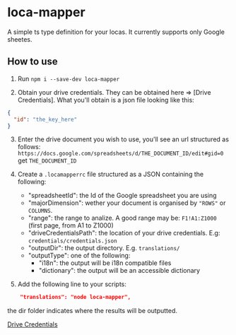 # loca-mapper

A simple ts type definition for your locas.
It currently supports only Google sheetes.

## How to use

1. Run `npm i --save-dev loca-mapper`

2. Obtain your drive credentials. They can be obtained here => [Drive Credentials].
   What you'll obtain is a json file looking like this:

```JSON
{
  "id": "the_key_here"
}
```

3. Enter the drive document you wish to use, you'll see an url structured as follows:
   `https://docs.google.com/spreadsheets/d/THE_DOCUMENT_ID/edit#gid=0`
   get `THE_DOCUMENT_ID`

4. Create a `.locamapperrc` file structured as a JSON containing the following:

   - "spreadsheetId": the Id of the Google spreadsheet you are using
   - "majorDimension": wether your document is organised by `"ROWS"` or `COLUMNS`.
   - "range": the range to analize. A good range may be: `F1!A1:Z1000` (first page, from A1 to Z1000)
   - "driveCredentialsPath": the location of your drive credentials. E.g: `credentials/credentials.json`
   - "outputDir": the output directory. E.g. `translations/`
   - "outputType": one of the following:
     - "i18n": the output will be i18n compatible files
     - "dictionary": the output will be an accessible dictionary

5. Add the following line to your scripts:

```json
    "translations": "node loca-mapper",
```

the dir folder indicates where the results will be outputted.

[Drive Credentials](https://console.cloud.google.com/apis/credentials)
